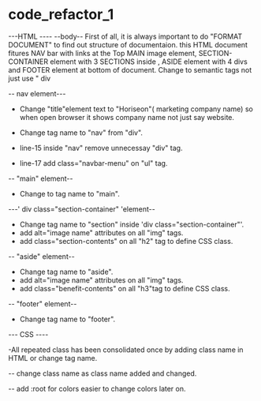 # code_refactor_1

---HTML ----
--body--
First of all, it is always important to do "FORMAT DOCUMENT" 
to find out structure of documentaion.
this HTML document fitures NAV bar with links at the Top 
MAIN image element, SECTION-CONTAINER element with 3 SECTIONS inside , ASIDE element with 4 divs and FOOTER element at bottom of document.
Change to semantic tags not just use " div


-- nav element---

- Change  "title"element text to "Horiseon"( marketing company name) so when open browser it shows company name not just say website.

- Change tag name to "nav" from "div".
- line-15 inside "nav" remove unnecessay "div" tag.
- line-17 add class="navbar-menu" on "ul" tag.

-- "main" element--

- Change to tag name to "main".

---' div class="section-container" 'element--

- Change tag name to "section" inside 'div class="section-container"'.
- add alt="image name"  attributes on all "img" tags. 
- add class="section-contents" on all "h2" tag to define CSS class. 

-- "aside" element--

- Change tag name to "aside".
- add alt="image name"  attributes on all "img" tags. 
- add class="benefit-contents" on all "h3"tag to define CSS class. 

-- "footer" element--

- Change tag name to "footer".

--- CSS ----

-All repeated class has been consolidated once by adding class name in HTML 
or  change tag name. 

-- change class name as class name added and changed. 

-- add :root  for colors easier to change colors later on. 



